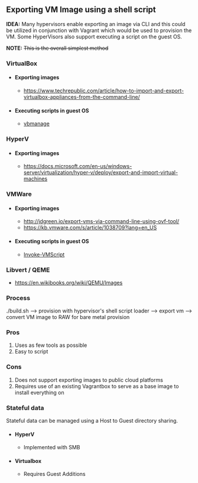 ## Exporting VM  Image using a shell script

**IDEA:** Many hypervisors enable exporting an image via CLI and this could be utilized in conjunction with Vagrant which would be used to provision the VM. Some HyperVisors also support executing a script on the guest OS.

**NOTE:** ~~This is the overall simplest method~~

### VirtualBox
- #### Exporting images
    - https://www.techrepublic.com/article/how-to-import-and-export-virtualbox-appliances-from-the-command-line/
- #### Executing scripts in guest OS
    - [vbmanage](https://askubuntu.com/questions/490420/how-to-launch-a-script-inside-a-vm-from-the-host)

### HyperV
- #### Exporting images
    - https://docs.microsoft.com/en-us/windows-server/virtualization/hyper-v/deploy/export-and-import-virtual-machines

### VMWare
- #### Exporting images
    - http://jdgreen.io/export-vms-via-command-line-using-ovf-tool/
    - https://kb.vmware.com/s/article/1038709?lang=en_US
- #### Executing scripts in guest OS
    - [Invoke-VMScript](https://www.vmware.com/content/dam/digitalmarketing/vmware/en/pdf/techpaper/vsphere_power-cli-5.1-r1_technote.pdf)

### Libvert / QEME
- https://en.wikibooks.org/wiki/QEMU/Images

### Process
./build.sh --> provision with hypervisor's shell script loader --> export vm --> convert VM image to RAW for bare metal provision

### Pros
1. Uses as few tools as possible
2. Easy to script


### Cons
1. Does not support exporting images to public cloud platforms
2. Requires use of an existing Vagrantbox to serve as a base image to install everything on

### Stateful data
Stateful data can be managed using a Host to Guest directory sharing.
- #### HyperV
    - Implemented with SMB
- #### Virtualbox
    - Requires Guest Additions
